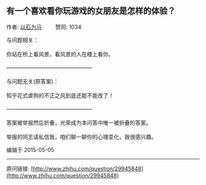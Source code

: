 ## 有一个喜欢看你玩游戏的女朋友是怎样的体验？

作者: [以石为马](http://www.zhihu.com/people/zhao-simon)&nbsp;&nbsp;&nbsp;&nbsp;&nbsp;&nbsp;&nbsp;&nbsp; 赞同: 1034


与问题相关：<br><br>你站在桥上看风景，看风景的人在楼上看你。<br><br>————————————————<br><br>与问题无关(原答案)：<br><br>知乎花式虐狗的不正之风到底还能不能改了！<br><br>————————————————<br><br>答案被举报然后折叠，光荣成为本问答中唯一被折叠的答案。<br><br>举报的同志请私信我，咱们聊一聊你的心理变化，我很感兴趣。



编辑于 2015-05-05



---
原问链接: [http://www.zhihu.com/question/29945848](http://www.zhihu.com/question/29945848)